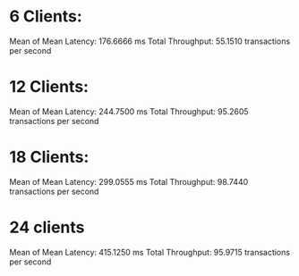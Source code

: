 # 6 Clients:

Mean of Mean Latency: 176.6666 ms
Total Throughput: 55.1510 transactions per second 

# 12 Clients:

Mean of Mean Latency: 244.7500 ms
Total Throughput: 95.2605 transactions per second

# 18 Clients:

Mean of Mean Latency: 299.0555 ms
Total Throughput: 98.7440 transactions per second

# 24 clients

Mean of Mean Latency: 415.1250 ms
Total Throughput: 95.9715 transactions per second
